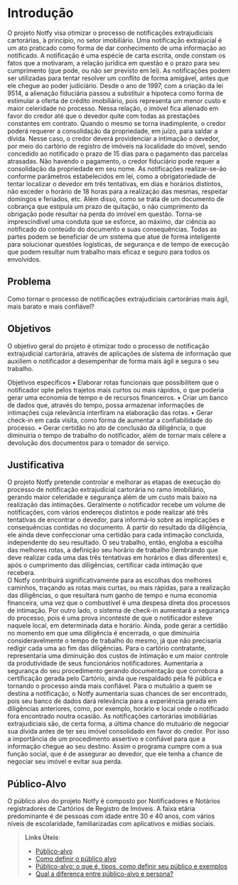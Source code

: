 # Introdução

O projeto Notfy visa otimizar o processo de notificações extrajudiciais cartorárias, à princípio, no setor imobiliário. Uma notificação extrajucial é um ato praticado como forma de dar conhecimento de uma informação ao notificado. A notificação é uma espécie de carta escrita, onde constam os fatos que a motivaram, a relação jurídica em questão e o prazo para seu cumprimento (que pode, ou não ser previsto em lei). As notificações podem ser utilizadas para tentar resolver um conflito de forma amigável, antes que ele chegue ao poder judiciário.
Desde o ano de 1997, com a criação da lei 9514, a alienação fiduciária passou a substituir a hipoteca como forma de estimular a oferta de crédito imobiliário, pois representa um menor custo e maior celeridade no processo. Nessa relação, o imóvel fica alienado em favor do credor até que o devedor quite com todas as prestações constantes em contrato. Quando o mesmo se torna inadimplente, o credor poderá requerer a consolidação da propriedade, em juízo, para saldar a dívida. Nesse caso, o credor deverá providenciar a intimação o devedor, por meio do cartório de registro de imóveis na localidade do imóvel, sendo concedido ao notificado o prazo de 15 dias para o pagamento das parcelas atrasadas. Não havendo o pagamento, o credor fiduciário pode requer a consolidação da propriedade em seu nome.
As notificações realizar-se-ão conforme parâmetros estabelecidos em lei, como a obrigatoriedade de tentar localizar o devedor em três tentativas, em dias e horários distintos, não exceder o horário de 18 horas para a realização das mesmas, respeitar domingos e feriados, etc. Além disso, como se trata de um documento de cobrança que estipula um prazo de quitação, o não cumprimento da obrigação pode resultar na perda do imóvel em questão. Torna-se imprescindível uma conduta que se esforce, ao máximo, dar ciência ao notificado do conteúdo do documento e suas consequências. Todas as partes podem se beneficiar de um sistema que atue de forma inteligente para solucionar questões logísticas, de segurança e de tempo de execução que podem resultar num trabalho mais eficaz e seguro para todos os envolvidos. 


## Problema
Como tornar o processo de notificações extrajudiciais cartorárias mais ágil, mais barato e mais confiável?


## Objetivos

O objetivo geral do projeto é otimizar todo o processo de notificação extrajudicial cartorária, através de aplicações de sistema de informação que auxiliem o notificador a desempenhar de forma mais ágil e segura o seu trabalho.

Objetivos específicos
•	Elaborar rotas funcionais que possibilitem que o notificador opte pelos trajetos mais curtos ou mais rápidos, o que poderia gerar uma economia de tempo e de recursos financeiros.
•	Criar um banco de dados que, através do tempo, possa armazenar informações de intimações cuja relevância interfiram na elaboração das rotas.
•	Gerar check-in em cada visita, como forma de aumentar a confiabilidade do processo.
•	Gerar certidão no ato de conclusão da diligência, o que diminuiria o tempo de trabalho do notificador, além de tornar mais célere a devolução dos documentos para o tomador de serviço.

## Justificativa

O projeto Notfy pretende controlar e melhorar as etapas de execução do processo de notificação extrajudicial cartorária no ramo imobiliário, gerando maior celeridade e segurança além de um custo mais baixo na realização das intimações. Geralmente o notificador recebe um volume de notificações, com vários endereços distintos e pode realizar até três tentativas de encontrar o devedor, para informá-lo sobre as implicações e consequências contidas no documento. A partir do resultado da diligência, ele ainda deve confeccionar uma certidão para cada intimação concluída, independente do seu resultado. O seu trabalho, então, engloba a escolha das melhores rotas, a definição seu horário de trabalho (lembrando que deve realizar cada uma das três tentativas em horários e dias diferentes) e, após o cumprimento das diligências, certificar cada intimação que recebera. 	
O Notfy contribuirá significativamente para as escolhas dos melhores caminhos, traçando as rotas mais curtas, ou mais rápidas, para a realização das diligências, o que resultará num ganho de tempo e numa economia financeira, uma vez que o combustível é uma despesa direta dos processos de intimação. Por outro lado, o sistema de check-in aumentará a segurança do processo, pois é uma prova inconteste de que o notificador esteve naquele local, em determinada data e horário. Ainda, pode gerar a certidão no momento em que uma diligência é encerrada, o que diminuiria consideravelmente o tempo de trabalho do mesmo, já que não precisaria redigir cada uma ao fim das diligências. Para o cartório contratante, representaria uma diminuição dos custos de intimação e um maior controle da produtividade de seus funcionários notificadores. Aumentaria a segurança do seu procedimento gerando documentação que corrobora a certificação gerada pelo Cartório, ainda que respaldado pela fé pública e tornando o processo ainda mais confiável. Para o mutuário a quem se destina a notificação, o Notfy aumentaria suas chances de ser encontrado, pois seu banco de dados dará relevância para a experiência gerada em diligências anteriores, como, por exemplo, horário e local onde o notificado fora encontrado noutra ocasião. 
As notificações cartorárias imobiliárias extrajudiciais são, de certa forma, a última chance do mutuário de negociar sua dívida antes de ter seu imóvel consolidado em favor do credor. Por isso a importância de um procedimento assertivo e confiável para que a informação chegue ao seu destino. Assim o programa cumpre com a sua função social, que é de assegurar ao devedor, que ele tenha a chance de negociar seu imóvel e evitar sua perda. 


## Público-Alvo

O público alvo do projeto Notfy é composto por Notificadores e Notários registradores de Cartórios de Registro de Imóveis. A faixa etária predominante é de pessoas com idade entre 30 e 40 anos, com vários níveis de escolaridade, familiarizadas com aplicativos e mídias sociais.

> **Links Úteis**:
> - [Público-alvo](https://blog.hotmart.com/pt-br/publico-alvo/)
> - [Como definir o público alvo](https://exame.com/pme/5-dicas-essenciais-para-definir-o-publico-alvo-do-seu-negocio/)
> - [Público-alvo: o que é, tipos, como definir seu público e exemplos](https://klickpages.com.br/blog/publico-alvo-o-que-e/)
> - [Qual a diferença entre público-alvo e persona?](https://rockcontent.com/blog/diferenca-publico-alvo-e-persona/)
